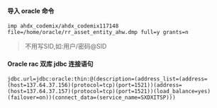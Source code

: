 #### 导入 oracle 命令

```shell
imp ahdx_codemix/ahdx_codemix117148 file=/home/oracle/rr_asset_entity_ahw.dmp full=y grants=n
```

> 不用写SID,如:用户/密码@SID

#### Oracle rac 双库 jdbc 连接语句

```
jdbc.url=jdbc:oracle:thin:@(description=(address_list=(address=(host=137.64.37.156)(protocol=tcp)(port=1521))(address=(host=137.64.37.157)(protocol=tcp)(port=1521))(load_balance=yes)(failover=on))(connect_data=(service_name=SXDXITSP)))
```

